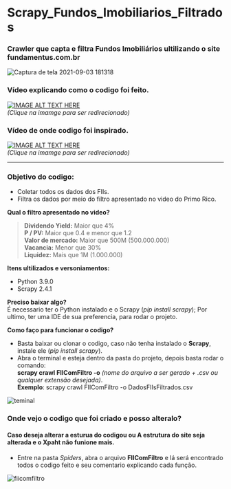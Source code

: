 # Scrapy_Fundos_Imobiliarios_Filtrados
<h3> Crawler que capta e filtra Fundos Imobiliários ultilizando o site fundamentus.com.br</h3>

![Captura de tela 2021-09-03 181318](https://user-images.githubusercontent.com/53584953/132065825-ab14935f-328f-4c9b-98d3-ddd2d3cc4858.png)

### Vídeo explicando como o codigo foi feito. 
[![IMAGE ALT TEXT HERE](https://i9.ytimg.com/vi/dK7pLhqVl-Y/mqdefault.jpg?v=61366866&sqp=CIjP2YkG&rs=AOn4CLBYXH7tZWLLw9fERLy7KiyDM0_Dvg)](https://youtu.be/dK7pLhqVl-Y)
<br>*(Clique na imamge para ser redirecionado)*


### Vídeo de onde codigo foi inspirado.
[![IMAGE ALT TEXT HERE](https://i.ytimg.com/vi/IazEN13o304/hqdefault.jpg?sqp=-oaymwEcCPYBEIoBSFXyq4qpAw4IARUAAIhCGAFwAcABBg==&rs=AOn4CLCc3Ks7-FTNBaeHO91dnjDhCETYFw)](https://www.youtube.com/watch?v=IazEN13o304&t=984s&ab_channel=OPrimoRico)
<br>*(Clique na imamge para ser redirecionado)*

***
### Objetivo do codigo:
* Coletar todos os dados dos FIIs.
* Filtra os dados por meio do filtro apresentado no video do Primo Rico.

**Qual o filtro apresentado no video?**
>**Dividendo Yield:** Maior que 4%   
>**P / PV:** Maior que 0.4 e menor que 1.2 <br>
>**Valor de mercado:** Maior que 500M (500.000.000) <br>
>**Vacancia:** Menor que 30%<br>
>**Liquidez:** Mais que 1M (1.000.000)

<strong>Itens ultilizados e versoniamentos:</strong>
* Python 3.9.0
* Scrapy 2.4.1 

<strong>Preciso baixar algo?</strong><br>
É necessario ter o Python instalado e o Scrapy (*pip install scrapy*); Por ultimo, ter uma IDE de sua preferencia, para rodar o projeto.<br>

<strong>Como faço para funcionar o codigo?</strong>
* Basta baixar ou clonar o codigo, caso não tenha instalado o <strong>Scrapy</strong>, instale ele (*pip install scrapy*).
* Abra o terminal e esteja dentro da pasta do projeto, depois basta rodar o comando: <br>
 **scrapy crawl FIIComFiltro -o** *(nome do arquivo a ser gerado + .csv ou qualquer extensão desejada)*.<br>
 **Exemplo**: scrapy crawl FIIComFiltro -o DadosFIIsFiltrados.csv
 
![teminal](https://user-images.githubusercontent.com/53584953/132256807-e0cb4b61-924b-426f-9438-4a72b1720368.png)



### Onde vejo o codigo que foi criado e posso alteralo?
#### Caso deseja alterar a esturua do codigou ou A estrutura do site seja alterada e o Xpaht não funione mais.

* Entre na pasta *Spiders*, abra o arquivo **FIIComFiltro** e lá será encontrado todos o codigo feito e seu comentario explicando cada função. 

![fiicomfiltro](https://user-images.githubusercontent.com/53584953/132256870-058f8b0a-715b-4391-affa-c0a79f95bc41.png)

